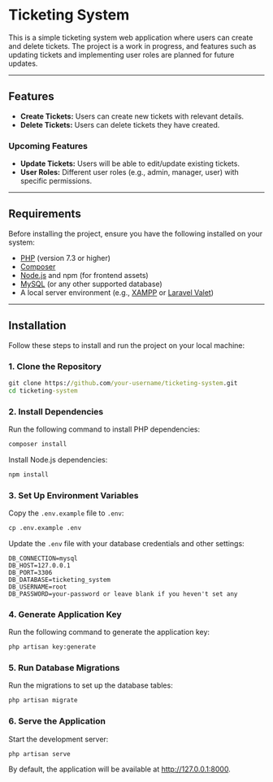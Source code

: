 # Ticketing System

This is a simple ticketing system web application where users can create and delete tickets. The project is a work in progress, and features such as updating tickets and implementing user roles are planned for future updates.

---

## Features

- **Create Tickets:** Users can create new tickets with relevant details.
- **Delete Tickets:** Users can delete tickets they have created.

### Upcoming Features
- **Update Tickets:** Users will be able to edit/update existing tickets.
- **User Roles:** Different user roles (e.g., admin, manager, user) with specific permissions.

---

## Requirements

Before installing the project, ensure you have the following installed on your system:

- [PHP](https://www.php.net/downloads) (version 7.3 or higher)
- [Composer](https://getcomposer.org/)
- [Node.js](https://nodejs.org/) and npm (for frontend assets)
- [MySQL](https://dev.mysql.com/downloads/) (or any other supported database)
- A local server environment (e.g., [XAMPP](https://www.apachefriends.org/) or [Laravel Valet](https://laravel.com/docs/valet))

---

## Installation

Follow these steps to install and run the project on your local machine:

### 1. Clone the Repository

```cmd or bash
git clone https://github.com/your-username/ticketing-system.git
cd ticketing-system
```

### 2. Install Dependencies

Run the following command to install PHP dependencies:

```cmd or bash
composer install
```

Install Node.js dependencies:

```cmd or bash
npm install
```

### 3. Set Up Environment Variables

Copy the `.env.example` file to `.env`:

```cmd or bash
cp .env.example .env
```

Update the `.env` file with your database credentials and other settings:

```env
DB_CONNECTION=mysql
DB_HOST=127.0.0.1
DB_PORT=3306
DB_DATABASE=ticketing_system
DB_USERNAME=root
DB_PASSWORD=your-password or leave blank if you heven't set any
```

### 4. Generate Application Key

Run the following command to generate the application key:

```cmd or bash
php artisan key:generate
```

### 5. Run Database Migrations

Run the migrations to set up the database tables:

```cmd or bash
php artisan migrate
```

### 6. Serve the Application

Start the development server:

```cmd or bash
php artisan serve
```

By default, the application will be available at http://127.0.0.1:8000.
